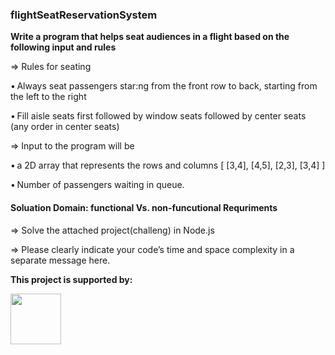 ### flightSeatReservationSystem
**Write	a	program	that	helps	seat	audiences	in	a	flight	based	on	the following	input	and rules**

=> Rules	for	seating	

  • Always	seat	passengers	star:ng	from	the	front	row	to	back, starting	from the	left to	the	right
  
  • Fill	aisle	seats	first	followed	by	window	seats	followed	by	center seats	(any	order	in	center	seats)	

=> Input	to	the	program	will be		
 
  • a	2D	array	that	represents	the	rows	and	columns	[	[3,4],	[4,5], [2,3],	[3,4]	]
  
  • Number of passengers waiting	in	queue.

#### Soluation Domain: functional Vs. non-funcutional Requriments
=> Solve the attached project(challeng) in Node.js

=> Please clearly indicate your code’s time and space complexity in a separate message here.

**<p>This project is supported by:</p>**
<p>
  <a href="https://www.youtube.com/@tubatecha">
    <img src="https://github.com/esrael-github/my-doc-archive/blob/tubatecha-archive/IMG-logo.jpg" width="81px">
  </a>
</p>
